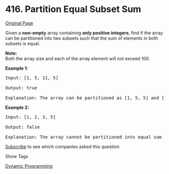 # 416. Partition Equal Subset Sum

[Original Page](https://leetcode.com/problems/partition-equal-subset-sum/)

Given a **non-empty** array containing **only positive integers**, find if the array can be partitioned into two subsets such that the sum of elements in both subsets is equal.

**Note:**  
Both the array size and each of the array element will not exceed 100.

**Example 1:**

<pre>Input: [1, 5, 11, 5]

Output: true

Explanation: The array can be partitioned as [1, 5, 5] and [11].
</pre>

**Example 2:**

<pre>Input: [1, 2, 3, 5]

Output: false

Explanation: The array cannot be partitioned into equal sum subsets.
</pre>

<div>

[Subscribe](/subscribe/) to see which companies asked this question

</div>

<div>

<div id="tags" class="btn btn-xs btn-warning">Show Tags</div>

<span class="hidebutton">[Dynamic Programming](/tag/dynamic-programming/)</span></div>